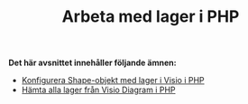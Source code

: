﻿---
title: Arbeta med lager i PHP
type: docs
weight: 70
url: /sv/java/working-with-layers-in-php/
---
**Det här avsnittet innehåller följande ämnen:**

- [Konfigurera Shape-objekt med lager i Visio i PHP](/diagram/sv/java/configure-shape-objects-with-layers-in-visio-in-php/)
- [Hämta alla lager från Visio Diagram i PHP](/diagram/sv/java/retrieve-all-layers-from-the-visio-diagram-in-php/)
